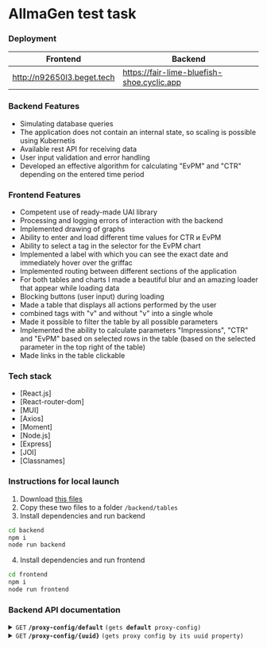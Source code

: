 # AllmaGen test task

### Deployment
| Frontend | Backend |
| ------ | ------ |
| http://n92650l3.beget.tech | https://fair-lime-bluefish-shoe.cyclic.app |

### Backend Features
- Simulating database queries
- The application does not contain an internal state, so scaling is possible using Kubernetis
- Available rest API for receiving data
- User input validation and error handling
- Developed an effective algorithm for calculating "EvPM" and "CTR" depending on the entered time period

### Frontend Features
- Сompetent use of ready-made UAI library
- Processing and logging errors of interaction with the backend
- Implemented drawing of graphs
- Ability to enter and load different time values for CTR и EvPM
- Ability to select a tag in the selector for the EvPM chart
- Implemented a label with which you can see the exact date and immediately hover over the griffac
- Implemented routing between different sections of the application
- For both tables and charts I made a beautiful blur and an amazing loader that appear while loading data
- Blocking buttons (user input) during loading
- Made a table that displays all actions performed by the user
- combined tags with "v" and without "v" into a single whole
- Made it possible to filter the table by all possible parameters
- Implemented the ability to calculate parameters "Impressions", "CTR" and "EvPM" based on selected rows in the table (based on the selected parameter in the top right of the table)
- Made links in the table clickable


### Tech stack

- [React.js]
- [React-router-dom]
- [MUI]
- [Axios]
- [Moment]
- [Node.js]
- [Express]
- [JOI]
- [Classnames]


### Instructions for local launch

1. Download [this files](https://drive.google.com/file/d/1gydaF1Ab9lIeFVxQEHi-3RGF-eRAgdLX/view)
2. Copy these two files to a folder ``/backend/tables``
3. Install dependencies and run backend
```sh
cd backend
npm i
node run backend
```
4. Install dependencies and run frontend
```sh
cd frontend
npm i
node run frontend
```

### Backend API documentation

<details>
  <summary><code>GET</code> <code><b>/proxy-config/default</b></code> <code>(gets <b>default</b> proxy-config)</code></summary>

##### Parameters

> None

##### Responses

> | http code     | content-type                      | response                                                            |
> |---------------|-----------------------------------|---------------------------------------------------------------------|
> | `200`         | `text/plain;charset=UTF-8`        | YAML string                                                         |
> | `400`         | `application/json`                | `{"code":"400","message":"Bad Request"}`                            |

##### Example cURL

> ```javascript
>  curl -X GET -H "Content-Type: application/json" http://localhost:8889/proxy-config/default
> ```

</details>


<details>
  <summary><code>GET</code> <code><b>/proxy-config/{uuid}</b></code> <code>(gets proxy config by its uuid property)</code></summary>

##### Parameters

> | name   |  type      | data type      | description                                                  |
> |--------|------------|----------------|--------------------------------------------------------------|
> | `uuid` |  required  | string         | The specific proxy config unique idendifier                  |

##### Responses

> | http code     | content-type                      | response                                                            |
> |---------------|-----------------------------------|---------------------------------------------------------------------|
> | `200`         | `text/plain;charset=UTF-8`        | YAML string                                                         |
> | `400`         | `application/json`                | `{"code":"400","message":"Bad Request"}`                            |

##### Example cURL

> ```javascript
>  curl -X GET -H "Content-Type: application/json" http://localhost:8889/proxy-config/some-unique-uuid-string
> ```

</details>
